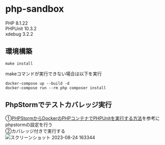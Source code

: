 # php-sandbox
PHP 8.1.22<br>
PHPUnit 10.3.2<br>
xdebug 3.2.2

## 環境構築
```
make install
```

makeコマンドが実行できない場合は以下を実行
```
docker-compose up --build -d
docker-compose run --rm php composer install
```

## PhpStormでテストカバレッジ実行
①[PHPStormからDockerのPHPコンテナでPHPUnitを実行する方法](https://qiita.com/minato-naka/items/e3eeab7c619aed25cd7b)を参考にphpstormの設定を行う<br>
②カバレッジ付きで実行する<br>
![スクリーンショット 2023-08-24 163344](https://github.com/AQ-masatoshi-yamaguchi/php-sandbox/assets/69567949/385a6a27-f7b8-4e76-9493-3ac1de6fa754)
